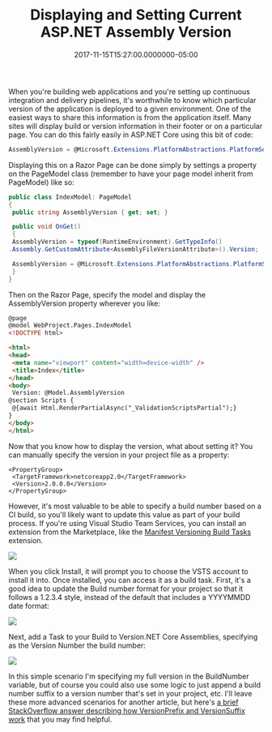 ﻿---
title: Displaying and Setting Current ASP.NET Assembly Version
date: "2017-11-15T15:27:00.0000000-05:00"
description: >
featuredImage: /img/manifestversioning.png
---

When you're building web applications and you're setting up continuous integration and delivery pipelines, it's worthwhile to know which particular version of the application is deployed to a given environment. One of the easiest ways to share this information is from the application itself. Many sites will display build or version information in their footer or on a particular page. You can do this fairly easily in ASP.NET Core using this bit of code:

```csharp
AssemblyVersion = @Microsoft.Extensions.PlatformAbstractions.PlatformServices.Default.Application.ApplicationVersion;
```

Displaying this on a Razor Page can be done simply by settings a property on the PageModel class (remember to have your page model inherit from PageModel) like so:

```csharp
public class IndexModel: PageModel
{
 public string AssemblyVersion { get; set; }

 public void OnGet()
 {
 AssemblyVersion = typeof(RuntimeEnvironment).GetTypeInfo()
.Assembly.GetCustomAttribute<AssemblyFileVersionAttribute>().Version;

 AssemblyVersion = @Microsoft.Extensions.PlatformAbstractions.PlatformServices.Default.Application.ApplicationVersion;
 }
}
```

Then on the Razor Page, specify the model and display the AssemblyVersion property wherever you like:

```html
@page
@model WebProject.Pages.IndexModel
<!DOCTYPE html>

<html>
<head>
 <meta name="viewport" content="width=device-width" />
 <title>Index</title>
</head>
<body>
 Version: @Model.AssemblyVersion
@section Scripts {
 @{await Html.RenderPartialAsync("_ValidationScriptsPartial");}
}
</body>
</html>
```

Now that you know how to display the version, what about setting it? You can manually specify the version in your project file as a property:

```
<PropertyGroup>
 <TargetFramework>netcoreapp2.0</TargetFramework>
 <Version>2.0.0.0</Version>
</PropertyGroup>
```

However, it's most valuable to be able to specify a build number based on a CI build, so you'll likely want to update this value as part of your build process. If you're using Visual Studio Team Services, you can install an extension from the Marketplace, like the [Manifest Versioning Build Tasks](https://marketplace.visualstudio.com/items?itemName=richardfennellBM.BM-VSTS-Versioning-Task) extension.

![](/img/manifestversioning.png)

When you click Install, it will prompt you to choose the VSTS account to install it into. Once installed, you can access it as a build task. First, it's a good idea to update the Build number format for your project so that it follows a 1.2.3.4 style, instead of the default that includes a YYYYMMDD date format:

![](/img/buildnumberformat.png)

Next, add a Task to your Build to Version.NET Core Assemblies, specifying as the Version Number the build number:

![](/img/versionassembliestask.png)

In this simple scenario I'm specifying my full version in the BuildNumber variable, but of course you could also use some logic to just append a build number suffix to a version number that's set in your project, etc. I'll leave these more advanced scenarios for another article, but here's [a brief StackOverflow answer describing how VersionPrefix and VersionSuffix work](https://stackoverflow.com/a/42615574) that you may find helpful.

